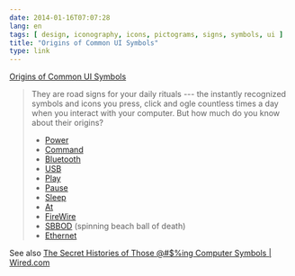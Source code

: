```yaml
---
date: 2014-01-16T07:07:28
lang: en
tags: [ design, iconography, icons, pictograms, signs, symbols, ui ]
title: "Origins of Common UI Symbols"
type: link
---
```


[Origins of Common UI Symbols](https://readymag.com/shuffle/ui-symbols/)

> They are road signs for your daily rituals --- the instantly
> recognized symbols and icons you press, click and ogle countless times
> a day when you interact with your computer. But how much do you know
> about their origins?
>
> -   [Power](https://readymag.com/shuffle/ui-symbols/2/)
> -   [Command](https://readymag.com/shuffle/ui-symbols/3/)
> -   [Bluetooth](https://readymag.com/shuffle/ui-symbols/4/)
> -   [USB](https://readymag.com/shuffle/ui-symbols/5/)
> -   [Play](https://readymag.com/shuffle/ui-symbols/6/)
> -   [Pause](https://readymag.com/shuffle/ui-symbols/7/)
> -   [Sleep](https://readymag.com/shuffle/ui-symbols/8/)
> -   [At](https://readymag.com/shuffle/ui-symbols/9/)
> -   [FireWire](https://readymag.com/shuffle/ui-symbols/10/)
> -   [SBBOD](https://readymag.com/shuffle/ui-symbols/11/) (spinning
>     beach ball of death)
> -   [Ethernet](https://readymag.com/shuffle/ui-symbols/12/)

See also [The Secret Histories of Those @#\$%ing Computer Symbols  | 
Wired.com](http://www.wired.com/gadgetlab/2010/08/computer-symbols-history/all/)

